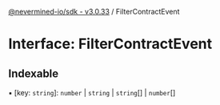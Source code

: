 [@nevermined-io/sdk - v3.0.33](../code-reference.md) / FilterContractEvent

# Interface: FilterContractEvent

## Indexable

▪ [key: `string`]: `number` \| `string` \| `string`[] \| `number`[]
